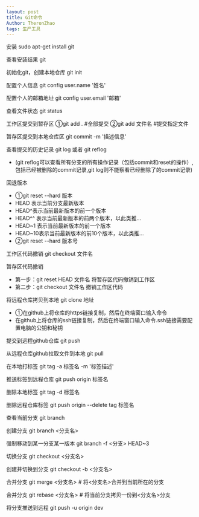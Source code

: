 ```yaml
---
layout: post
title: Git命令
Author: TheronZhao
tags: 生产工具
---
```



安装	sudo apt-get install git

查看安装结果	git

初始化git，创建本地仓库	git init

配置个人信息	git config user.name '姓名'

配置个人的邮箱地址	git config user.email '邮箱'

查看文件状态	git status

工作区提交到暂存区	①git add .  #全部提交	②git add 文件名  #提交指定文件

暂存区提交到本地仓库区	git commit -m '描述信息'

查看提交的历史记录	git log  或者  git reflog

- (git reflog可以查看所有分支的所有操作记录（包括commit和reset的操作）,包括已经被删除的commit记录,git log则不能察看已经删除了的commit记录)

回退版本

- ①git reset --hard 版本
- HEAD 表示当前分支最新版本
- HEAD^表示当前最新版本的前一个版本
- HEAD^^ 表示当前最新版本的前两个版本，以此类推...
- HEAD~1 表示当前最新版本的前一个版本
- HEAD~10表示当前最新版本的前10个版本，以此类推...
- ②git reset --hard 版本号

工作区代码撤销	git checkout 文件名

暂存区代码撤销	

- 第一步：git reset HEAD 文件名  将暂存区代码撤销到工作区
- 第二步：git checkout 文件名  撤销工作区代码

将远程仓库拷贝到本地  git clone 地址

- ①在github上将仓库的https链接复制，然后在终端窗口输入命令
- 在github上将仓库的ssh链接复制，然后在终端窗口输入命令.ssh链接需要配置电脑的公钥和秘钥

提交到远程github仓库        git push 

从远程仓库github拉取文件到本地	git pull

在本地打标签	git tag -a 标签名 -m '标签描述'

推送标签到远程仓库	git push origin 标签名

删除本地标签	git tag -d 标签名

删除远程仓库标签	git push origin --delete tag 标签名

查看当前分支	git branch

创建分支		git branch <分支名>

强制移动到某一分支某一版本		git branch -f <分支> HEAD~3

切换分支		git checkout <分支名>

创建并切换到分支	git checkout -b <分支名>

合并分支	git merge <分支名>  # 将<分支名>合并到当前所在的分支

合并分支	git rebase <分支名>  # 将当前分支拷贝一份到<分支名>分支

将分支推送到远程	git push -u origin dev